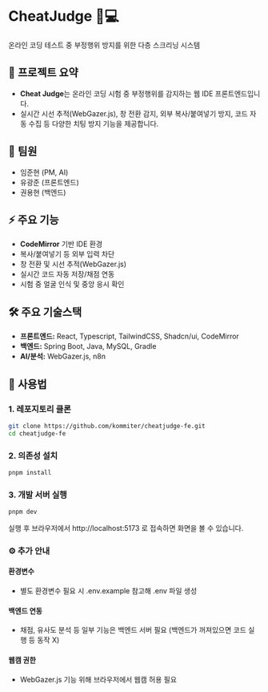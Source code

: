 # CheatJudge 👀💻

온라인 코딩 테스트 중 부정행위 방지를 위한 다층 스크리닝 시스템

## 📝 프로젝트 요약

- **Cheat Judge**는 온라인 코딩 시험 중 부정행위를 감지하는 웹 IDE 프론트엔드입니다.
- 실시간 시선 추적(WebGazer.js), 창 전환 감지, 외부 복사/붙여넣기 방지, 코드 자동 수집 등 다양한 치팅 방지 기능을 제공합니다.

## 👥 팀원

- 임준현 (PM, AI)
- 유광준 (프론트엔드)
- 권용현 (백엔드)

## ⚡️ 주요 기능

- **CodeMirror** 기반 IDE 환경
- 복사/붙여넣기 등 외부 입력 차단
- 창 전환 및 시선 추적(WebGazer.js)  
- 실시간 코드 자동 저장/채점 연동
- 시험 중 얼굴 인식 및 중앙 응시 확인

## 🛠️ 주요 기술스택

- **프론트엔드:** React, Typescript, TailwindCSS, Shadcn/ui, CodeMirror
- **백엔드:** Spring Boot, Java, MySQL, Gradle
- **AI/분석:** WebGazer.js, n8n

## 🚀 사용법

### 1. 레포지토리 클론

```bash
git clone https://github.com/kommiter/cheatjudge-fe.git
cd cheatjudge-fe
```


### 2. 의존성 설치
```bash
pnpm install
```

### 3. 개발 서버 실행
```bash
pnpm dev
```

실행 후 브라우저에서
http://localhost:5173
로 접속하면 화면을 볼 수 있습니다.

### ⚙️ 추가 안내
#### 환경변수
- 별도 환경변수 필요 시 .env.example 참고해 .env 파일 생성
#### 백엔드 연동
- 채점, 유사도 분석 등 일부 기능은 백엔드 서버 필요
(백엔드가 꺼져있으면 코드 실행 등 동작 X)
#### 웹캠 권한
- WebGazer.js 기능 위해 브라우저에서 웹캠 허용 필요
